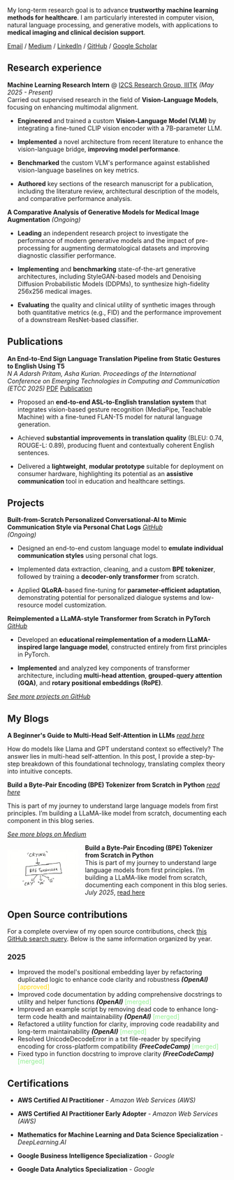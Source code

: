 My long-term research goal is to advance **trustworthy machine learning methods for healthcare**. I am particularly interested in computer vision, natural language processing, and generative models, with applications to **medical imaging and clinical decision support**.

[Email](mailto:nadarsh337@gmail.com) / [Medium](https://medium.com/@adarsh-ai) / [LinkedIn](https://www.linkedin.com/in/adarshn-256455279/) / [GitHub](https://github.com/adarsh-crafts)  / [Google Scholar](https://scholar.google.com/citations?user=Sm8_hWgAAAAJ&hl=en)


## Research experience

**Machine Learning Research Intern** @ [ I2CS Research Group, IIITK](https://i2cs.iiitkottayam.ac.in/) _(May 2025 - Present)_    
Carried out supervised research in the field of **Vision-Language Models**, focusing on enhancing multimodal alignment.

- **Engineered** and trained a custom **Vision-Language Model (VLM)** by integrating a fine-tuned CLIP vision encoder with a 7B-parameter LLM.  

- **Implemented** a novel architecture from recent literature to enhance the vision-language bridge, **improving model performance**.  

- **Benchmarked** the custom VLM's performance against established vision-language baselines on key metrics. 

- **Authored** key sections of the research manuscript for a publication, including the literature review, architectural description of the models, and comparative performance analysis.

**A Comparative Analysis of Generative Models for Medical Image Augmentation** _(Ongoing)_

- **Leading** an independent research project to investigate the performance of modern generative models and the impact of pre-processing for augmenting dermatological datasets and improving diagnostic classifier performance.

- **Implementing** and **benchmarking** state-of-the-art generative architectures, including StyleGAN-based models and Denoising Diffusion Probabilistic Models (DDPMs), to synthesize high-fidelity 256x256 medical images.

- **Evaluating** the quality and clinical utility of synthetic images through both quantitative metrics (e.g., FID) and the performance improvement of a downstream ResNet-based classifier.


## Publications

**An End-to-End Sign Language Translation Pipeline from Static Gestures to English Using T5**  
_N A Adarsh Pritam, Asha Kurian. Proceedings of the International Conference on Emerging Technologies in Computing and Communication (ETCC 2025)_ [PDF](https://ieeexplore.ieee.org/stamp/stamp.jsp?tp=&arnumber=11108641) [Publication](https://ieeexplore.ieee.org/document/11108641)

- Proposed an **end-to-end ASL-to-English translation system** that integrates vision-based gesture recognition (MediaPipe, Teachable Machine) with a fine-tuned FLAN-T5 model for natural language generation.

- Achieved **substantial improvements in translation quality** (BLEU: 0.74, ROUGE-L: 0.89), producing fluent and contextually coherent English sentences.

- Delivered a **lightweight**, **modular prototype** suitable for deployment on consumer hardware, highlighting its potential as an **assistive communication** tool in education and healthcare settings. 


## Projects

**Built-from-Scratch Personalized Conversational-AI to Mimic Communication Style via Personal Chat Logs** _[GitHub](https://github.com/adarsh-crafts/personalized-conversational-ai)_  
_(Ongoing)_

- Designed an end-to-end custom language model to **emulate individual communication styles** using personal chat logs.

- Implemented data extraction, cleaning, and a custom **BPE tokenizer**, followed by training a **decoder-only transformer** from scratch.

- Applied **QLoRA**-based fine-tuning for **parameter-efficient adaptation**, demonstrating potential for personalized dialogue systems and low-resource model customization.  

**Reimplemented a LLaMA-style Transformer from Scratch in PyTorch** 
_[GitHub](https://github.com/adarsh-crafts/llama-llm-from-scratch)_

- Developed an **educational reimplementation of a modern LLaMA-inspired large language model**, constructed entirely from first principles in PyTorch.

- **Implemented** and analyzed key components of transformer architecture, including **multi-head attention**, **grouped-query attention (GQA)**, and **rotary positional embeddings (RoPE)**.

_[See more projects on GitHub](https://github.com/adarsh-crafts)_


## My Blogs

**A Beginner's Guide to Multi-Head Self-Attention in LLMs**  _[read here](https://medium.com/@adarsh-ai/a-beginners-guide-to-multi-head-self-attention-in-llms-1a4ea8be6fb2)_

How do models like Llama and GPT understand context so effectively? The answer lies in multi-head self-attention. In this post, I provide a step-by-step breakdown of this foundational technology, translating complex theory into intuitive concepts.  

**Build a Byte-Pair Encoding (BPE) Tokenizer from Scratch in Python** _[read here](https://medium.com/@adarsh-ai/build-a-byte-pair-encoding-bpe-tokenizer-from-scratch-in-python-0dc32c6410f7)_

This is part of my journey to understand large language models from first principles. I’m building a LLaMA-like model from scratch, documenting each component in this blog series.

_[See more blogs on Medium](https://medium.com/@adarsh-ai)_


<div style="display: flex; align-items: center;">

  <div style="flex: 1;">
    <img src="images\BPE.jpg" width="256">
  </div>

  <div style="flex: 2; padding-left: 15px;">
    <b>Build a Byte-Pair Encoding (BPE) Tokenizer from Scratch in Python</b><br>
    This is part of my journey to understand large language models from first principles. I’m building a LLaMA-like model from scratch, documenting each component in this blog series. <br>
    <i>July 2025</i>, <a href="https://medium.com/@adarsh-ai/build-a-byte-pair-encoding-bpe-tokenizer-from-scratch-in-python-0dc32c6410f7">read here</a>
  </div>

</div>



## Open Source contributions

For a complete overview of my open source contributions, check [this GitHub search query](https://github.com/search?q=is%3Apr+author%3Aadarsh-crafts+is%3Apublic&type=pullrequests). Below is the same information organized by year.

### 2025

- Improved the model's positional embedding layer by refactoring duplicated logic to enhance code clarity and robustness _**(OpenAI)**_ <span style="color:gold">[approved]</span> 
- Improved code documentation by adding comprehensive docstrings to utility and helper functions _**(OpenAI)**_ <span style="color:#90EE90">[merged]</span>
- Improved an example script by removing dead code to enhance long-term code health and maintainability _**(OpenAI)**_ <span style="color:#90EE90">[merged]</span>
- Refactored a utility function for clarity, improving code readability and long-term maintainability _**(OpenAI)**_ <span style="color:#90EE90">[merged]</span>
- Resolved UnicodeDecodeError in a txt file-reader by specifying encoding for cross-platform compatibility _**(FreeCodeCamp)**_ <span style="color:#90EE90">[merged]</span>
- Fixed typo in function docstring to improve clarity _**(FreeCodeCamp)**_ <span style="color:#90EE90">[merged]</span>


## Certifications

- **AWS Certified AI Practitioner** - _Amazon Web Services (AWS)_

- **AWS Certified AI Practitioner Early Adopter** - _Amazon Web Services (AWS)_

- **Mathematics for Machine Learning and Data Science Specialization** - _DeepLearning.AI_

- **Google Business Intelligence Specialization** - _Google_

- **Google Data Analytics Specialization** - _Google_